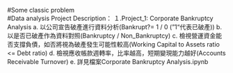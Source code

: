 #Some classic problem  
#Data analysis
Project Description：
１.Project_1: Corporate Bankruptcy Analysis
a. 以公司宣告破產進行資料分析(Bankrupt?= 1 / 0 (”1“代表已破產))
b. 以是否已破產作為資料對照(Bankruptcy / Non_Bankruptcy)
c. 檢視營運資金能否支撐負債，如否將視為破產發生可能性較高(Working Capital to Assets ratio <= Debt ratio)
d. 檢視應收帳款週轉率，比率越高，短期變現能力越好(Accounts Receivable Turnover)
e. 詳見檔案Corporate Bankruptcy Analysis.ipynb
